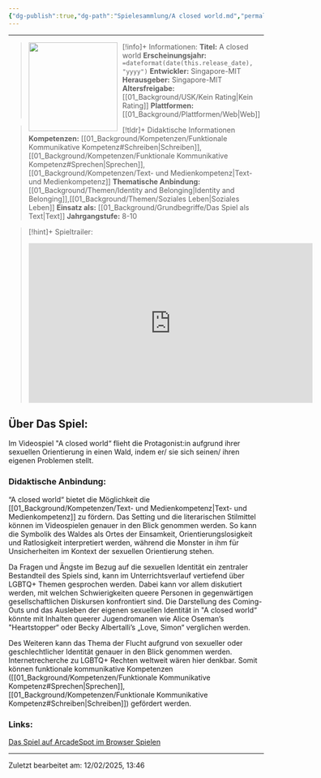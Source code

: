 ```yaml
---
{"dg-publish":true,"dg-path":"Spielesammlung/A closed world.md","permalink":"/spielesammlung/a-closed-world/","noteIcon":"2"}
---
```


---
>[!info]+ Informationen:
><img src="https://www.stiftung-digitale-spielekultur.de/app/uploads/2020/04/AClosedWorld-212x300.jpg" style="float:left;height:175px;padding-right:10px">**Titel:** A closed world
>**Erscheinungsjahr:** `=dateformat(date(this.release_date), "yyyy")`
>**Entwickler:** Singapore-MIT
>**Herausgeber:** Singapore-MIT
>**Altersfreigabe:** [[01_Background/USK/Kein Rating\|Kein Rating]]
>**Plattformen:** [[01_Background/Plattformen/Web\|Web]]

>[!tldr]+ Didaktische Informationen
>**Kompetenzen:** [[01_Background/Kompetenzen/Funktionale Kommunikative Kompetenz#Schreiben\|Schreiben]],[[01_Background/Kompetenzen/Funktionale Kommunikative Kompetenz#Sprechen\|Sprechen]],[[01_Background/Kompetenzen/Text- und Medienkompetenz\|Text- und Medienkompetenz]]
>**Thematische Anbindung:** [[01_Background/Themen/Identity and Belonging\|Identity and Belonging]],[[01_Background/Themen/Soziales Leben\|Soziales Leben]]
>**Einsatz als:** [[01_Background/Grundbegriffe/Das Spiel als Text\|Text]]
>**Jahrgangstufe:** 8-10

>[!hint]+ Spieltrailer:
><iframe width="560" height="315" src="https://www.youtube.com/embed/wYT_s7xWYfM?si=JAKQ0Z8hCMHo6jDr" title="YouTube video player" frameborder="0" allow="accelerometer; autoplay; clipboard-write; encrypted-media; gyroscope; picture-in-picture; web-share" referrerpolicy="strict-origin-when-cross-origin" allowfullscreen></iframe>


## Über Das Spiel:
Im Videospiel "A closed world“ flieht die Protagonist:in aufgrund ihrer sexuellen Orientierung in einen Wald, indem er/ sie sich seinen/ ihren eigenen Problemen stellt.
### Didaktische Anbindung:
“A closed world“ bietet die Möglichkeit die [[01_Background/Kompetenzen/Text- und Medienkompetenz\|Text- und Medienkompetenz]] zu fördern. Das Setting und die literarischen Stilmittel können im Videospielen genauer in den Blick genommen werden. So kann die Symbolik des Waldes als Ortes der Einsamkeit, Orientierungslosigkeit und Ratlosigkeit interpretiert werden, während die Monster in ihm für Unsicherheiten im Kontext der sexuellen Orientierung stehen. 

Da Fragen und Ängste im Bezug auf die sexuellen Identität ein zentraler Bestandteil des Spiels sind, kann im Unterrichtsverlauf vertiefend über LGBTQ+ Themen gesprochen werden. Dabei kann vor allem diskutiert werden, mit welchen Schwierigkeiten queere Personen in gegenwärtigen gesellschaftlichen Diskursen konfrontiert sind. Die Darstellung des Coming-Outs und das Ausleben der eigenen sexuellen Identität in "A closed world“ könnte mit Inhalten queerer Jugendromanen wie Alice Oseman’s "Heartstopper“ oder Becky Albertalli’s „Love, Simon“ verglichen werden.

Des Weiteren kann das Thema der Flucht aufgrund von sexueller oder geschlechtlicher Identität genauer in den Blick genommen werden. Internetrecherche zu LGBTQ+ Rechten weltweit wären hier denkbar. Somit können funktionale kommunikative Kompetenzen ([[01_Background/Kompetenzen/Funktionale Kommunikative Kompetenz#Sprechen\|Sprechen]], [[01_Background/Kompetenzen/Funktionale Kommunikative Kompetenz#Schreiben\|Schreiben]]) gefördert werden.
### Links:  
[Das Spiel auf ArcadeSpot im Browser Spielen](https://arcadespot.com/game/a-closed-world/)

---
Zuletzt bearbeitet am: 12/02/2025, 13:46